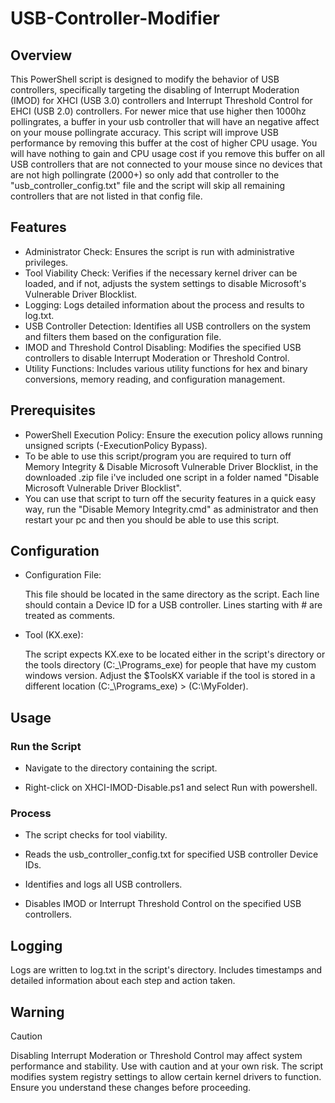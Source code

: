 # USB-Controller-Modifier

## Overview
This PowerShell script is designed to modify the behavior of USB controllers, specifically targeting the disabling of Interrupt Moderation (IMOD) for XHCI (USB 3.0) controllers and Interrupt Threshold Control for EHCI (USB 2.0) controllers. 
For newer mice that use higher then 1000hz pollingrates, a buffer in your usb controller that will have an negative affect on your mouse pollingrate accuracy.
This script will improve USB performance by removing this buffer at the cost of higher CPU usage.
You will have nothing to gain and CPU usage cost if you remove this buffer on all USB controllers that are not connected to your mouse since no devices that are not high pollingrate (2000+) so only add that controller to the "usb_controller_config.txt" file and the script will skip all remaining controllers that are not listed in that config file.


## Features

- Administrator Check: Ensures the script is run with administrative privileges.
- Tool Viability Check: Verifies if the necessary kernel driver can be loaded, and if not, adjusts the system settings to disable Microsoft's Vulnerable Driver Blocklist.
- Logging: Logs detailed information about the process and results to log.txt.
- USB Controller Detection: Identifies all USB controllers on the system and filters them based on the configuration file.
- IMOD and Threshold Control Disabling: Modifies the specified USB controllers to disable Interrupt Moderation or Threshold Control.
- Utility Functions: Includes various utility functions for hex and binary conversions, memory reading, and configuration management.

## Prerequisites

- PowerShell Execution Policy: Ensure the execution policy allows running unsigned scripts (-ExecutionPolicy Bypass).
- To be able to use this script/program you are required to turn off Memory Integrity & Disable Microsoft Vulnerable Driver Blocklist, in the downloaded .zip file i've included one script in a folder named "Disable Microsoft Vulnerable Driver Blocklist".
- You can use that script to turn off the security features in a quick easy way, run the "Disable Memory Integrity.cmd" as administrator and then restart your pc and then you should be able to use this script.

## Configuration

- Configuration File:

  This file should be located in the same directory as the script.
  Each line should contain a Device ID for a USB controller.
  Lines starting with # are treated as comments.

- Tool (KX.exe):

  The script expects KX.exe to be located either in the script's directory or the tools directory (C:\_\Programs\_exe\) for people that have my custom windows version.
  Adjust the $ToolsKX variable if the tool is stored in a different location (C:\_\Programs\_exe\) > (C:\MyFolder\).

## Usage

### Run the Script

- Navigate to the directory containing the script.

- Right-click on XHCI-IMOD-Disable.ps1 and select Run with powershell.

### Process

- The script checks for tool viability.

- Reads the usb_controller_config.txt for specified USB controller Device IDs.

- Identifies and logs all USB controllers.

- Disables IMOD or Interrupt Threshold Control on the specified USB controllers.

## Logging

Logs are written to log.txt in the script's directory.
Includes timestamps and detailed information about each step and action taken.

## Warning
> [!CAUTION]
> Disabling Interrupt Moderation or Threshold Control may affect system performance and stability. Use with caution and at your own risk.
> The script modifies system registry settings to allow certain kernel drivers to function. Ensure you understand these changes before proceeding.
